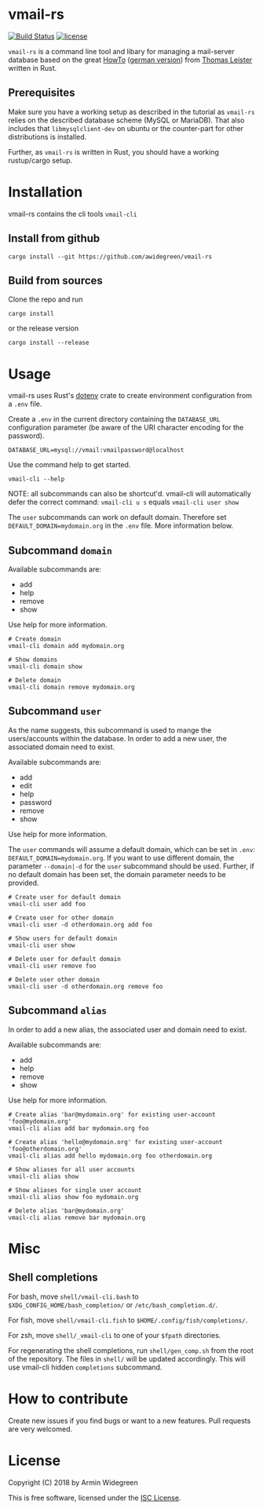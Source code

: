 # vmail-rs

[![Build Status](https://travis-ci.com/awidegreen/vmail-rs.svg?branch=master)](https://travis-ci.com/awidegreen/vmail-rs)
[![license](https://img.shields.io/badge/license-ISC-brightgreen.svg)](https://www.isc.org/downloads/software-support-policy/isc-license/)

`vmail-rs` is a command line tool and libary for managing a mail-server database
based on the great [HowTo](https://thomas-leister.de/en/mailserver-debian-stretch) ([german version](https://thomas-leister.de/mailserver-debian-stretch/))
from [Thomas Leister](https://thomas-leister.de) written in Rust.

## Prerequisites

Make sure you have a working setup as described in the tutorial as `vmail-rs`
relies on the described database scheme (MySQL or MariaDB). That also includes
that `libmysqlclient-dev` on ubuntu or the counter-part for other
distributions is installed.

Further, as `vmail-rs` is written in Rust, you should have a working
rustup/cargo setup.


# Installation

vmail-rs contains the cli tools `vmail-cli`


## Install from github

```
cargo install --git https://github.com/awidegreen/vmail-rs
```

## Build from sources

Clone the repo and run

```
cargo install
```
or the release version

```
cargo install --release
```

# Usage

vmail-rs uses Rust's [dotenv](https://docs.rs/crate/dotenv/) crate to create
environment configuration from a `.env` file.

Create a `.env` in the current directory containing the `DATABASE_URL`
configuration parameter (be aware of the URI character encoding for the
password).

```
DATABASE_URL=mysql://vmail:vmailpassword@localhost
```
Use the command help to get started.

```shell
vmail-cli --help
```

NOTE: all subcommands can also be shortcut'd. vmail-cli will automatically defer
the correct command: `vmail-cli u s` equals `vmail-cli user show`

The `user` subcommands can work on default domain. Therefore set
`DEFAULT_DOMAIN=mydomain.org` in the `.env` file. More information below.

## Subcommand `domain`

Available subcommands are:

* add
* help
* remove
* show

Use help for more information.

```
# Create domain
vmail-cli domain add mydomain.org

# Show domains
vmail-cli domain show

# Delete domain
vmail-cli domain remove mydomain.org
```

## Subcommand `user`

As the name suggests, this subcommand is used to mange the users/accounts within
the database.  In order to add a new user, the associated domain need to exist.

Available subcommands are:

* add
* edit
* help
* password
* remove
* show

Use help for more information.

The `user` commands will assume a default domain, which can be set in `.env`:
`DEFAULT_DOMAIN=mydomain.org`. If you want to use different domain, the
parameter `--domain|-d` for the `user` subcommand should be used. Further, if no
default domain has been set, the domain parameter needs to be provided.
```
# Create user for default domain
vmail-cli user add foo

# Create user for other domain
vmail-cli user -d otherdomain.org add foo

# Show users for default domain
vmail-cli user show

# Delete user for default domain
vmail-cli user remove foo

# Delete user other domain
vmail-cli user -d otherdomain.org remove foo
```

## Subcommand `alias`

In order to add a new alias, the associated user and domain need to exist.

Available subcommands are:

* add
* help
* remove
* show

Use help for more information.

```
# Create alias 'bar@mydomain.org' for existing user-account 'foo@mydomain.org'
vmail-cli alias add bar mydomain.org foo

# Create alias 'hello@mydomain.org' for existing user-account 'foo@otherdomain.org'
vmail-cli alias add hello mydomain.org foo otherdomain.org

# Show aliases for all user accounts
vmail-cli alias show

# Show aliases for single user account
vmail-cli alias show foo mydomain.org

# Delete alias 'bar@mydomain.org'
vmail-cli alias remove bar mydomain.org
```

# Misc

## Shell completions

For bash, move `shell/vmail-cli.bash` to `$XDG_CONFIG_HOME/bash_completion/` or `/etc/bash_completion.d/`.

For fish, move `shell/vmail-cli.fish` to `$HOME/.config/fish/completions/`.

For zsh, move `shell/_vmail-cli` to one of your `$fpath` directories.

For regenerating the shell completions, run `shell/gen_comp.sh` from the root of
the repository. The files in `shell/` will be updated accordingly. This will use
vmail-cli hidden `completions` subcommand.

# How to contribute

Create new issues if you find bugs or want to a new features. Pull requests are
very welcomed.

# License

Copyright (C) 2018 by Armin Widegreen

This is free software, licensed under the [ISC License](LICENSE).

